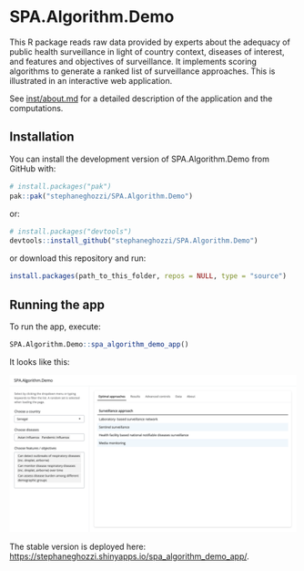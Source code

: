 
<!-- README.md is generated from README.Rmd. Please edit that file -->

# SPA.Algorithm.Demo

<!-- badges: start -->
<!-- badges: end -->

This R package reads raw data provided by experts about the adequacy of
public health surveillance in light of country context, diseases of
interest, and features and objectives of surveillance. It implements
scoring algorithms to generate a ranked list of surveillance approaches.
This is illustrated in an interactive web application.

See [inst/about.md](inst/about.md) for a detailed description of the
application and the computations.

## Installation

You can install the development version of SPA.Algorithm.Demo from
GitHub with:

``` r
# install.packages("pak")
pak::pak("stephaneghozzi/SPA.Algorithm.Demo")
```

or:

``` r
# install.packages("devtools")
devtools::install_github("stephaneghozzi/SPA.Algorithm.Demo")
```

or download this repository and run:

``` r
install.packages(path_to_this_folder, repos = NULL, type = "source")
```

## Running the app

To run the app, execute:

``` r
SPA.Algorithm.Demo::spa_algorithm_demo_app()
```

It looks like this:

![](man/figures/screenshot_spa_algorithm_demo_app.png)

The stable version is deployed here:
<https://stephaneghozzi.shinyapps.io/spa_algorithm_demo_app/>.
